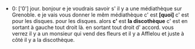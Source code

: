  * 0: ['0']
	jour.
	 bonjour e je voudrais savoir s' il y a une médiathèque sur Grenoble.
	 e je vais vous donner le mêm médiathèque c' est **[quoi]** c' est pour les disques.
	 pour les disques.
	 alors **c'** est **la discothèque** c' est en sortant à gauche tout droit là.
	 en sortant tout droit d' accord.
	 vous verrez il y a un monsieur qui vend des fleurs et il y a Afflelou et juste à côté il y a la discothèque.
	
